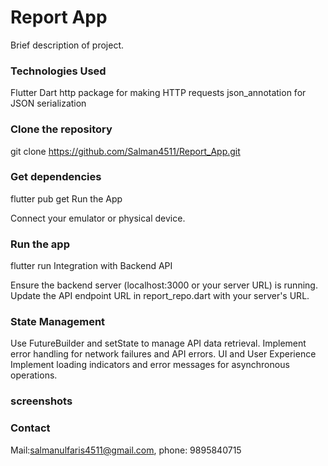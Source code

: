 # Report App
Brief description of project.

### Technologies Used
Flutter
Dart
http package for making HTTP requests
json_annotation for JSON serialization

### Clone the repository
git clone https://github.com/Salman4511/Report_App.git

### Get dependencies
flutter pub get
Run the App

Connect your emulator or physical device.

### Run the app
flutter run
Integration with Backend API

Ensure the backend server (localhost:3000 or your server URL) is running.
Update the API endpoint URL in report_repo.dart with your server's URL. 

### State Management
Use FutureBuilder and setState to manage API data retrieval.
Implement error handling for network failures and API errors.
UI and User Experience
Implement loading indicators and error messages for asynchronous operations.

### screenshots


### Contact
Mail:salmanulfaris4511@gmail.com, 
phone: 9895840715

